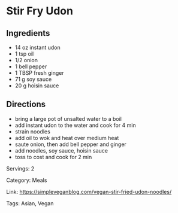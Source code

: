 # Stir Fry Udon

## Ingredients

- 14 oz instant udon
- 1 tsp oil
- 1/2 onion
- 1 bell pepper
- 1 TBSP fresh ginger
- 71 g soy sauce
- 20 g hoisin sauce

## Directions

- bring a large pot of unsalted water to a boil
- add instant udon to the water and cook for 4 min
- strain noodles
- add oil to wok and heat over medium heat
- saute onion, then add bell pepper and ginger
- add noodles, soy sauce, hoisin sauce
- toss to cost and cook for 2 min

Servings: 2

Category: Meals

Link: https://simpleveganblog.com/vegan-stir-fried-udon-noodles/

Tags: Asian, Vegan

